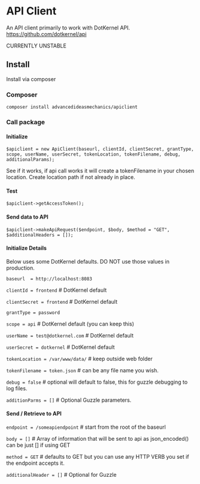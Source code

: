 # API Client #
An API client primarily to work with DotKernel API. https://github.com/dotkernel/api

CURRENTLY UNSTABLE

## Install ##
Install via composer

### Composer ###

`composer install advancedideasmechanics/apiclient`

### Call package ###

#### Initialize ####
`$apiclient = new ApiClient(baseurl, clientId, clientSecret, grantType, scope, userName, userSecret, tokenLocation, tokenFilename, debug, additionalParams);`

See if it works, if api call works it will create a tokenFilename in your chosen location. Create location path if not already in place.

#### Test ####
`$apiclient->getAccessToken();`

#### Send data to API ####

`$apiclient->makeApiRequest($endpoint, $body, $method = "GET", $additionalHeaders = []);`

#### Initialize Details ####
Below uses some DotKernel defaults. DO NOT use those values in production. 

`baseurl  = http://localhost:8083`

`clientId = frontend` # DotKernel default

`clientSecret = frontend` # DotKernel default

`grantType = password` 

`scope = api` # DotKernel default (you can keep this)

`userName = test@dotkernel.com` # DotKernel default

`userSecret = dotkernel` # DotKernel default

`tokenLocation = /var/www/data/` # keep outside web folder

`tokenFilename = token.json` # can be any file name you wish.

`debug = false` # optional will default to false, this for guzzle debugging to log files.

`additionParms = []` # Optional Guzzle parameters.

#### Send / Retrieve to API ####
`endpoint = /someapiendpoint` # start from the root of the baseurl

`body = []` # Array of information that will be sent to api as json_encoded() can be just [] if using GET

`method = GET` # defaults to GET but you can use any HTTP VERB you set if the endpoint accepts it.

`additionalHeader = []` # Optional for Guzzle